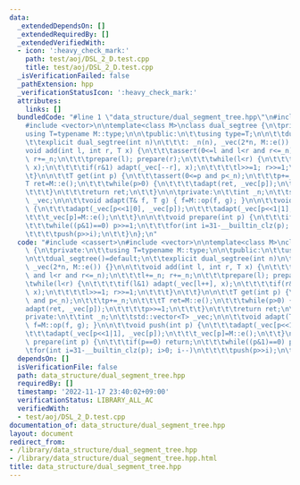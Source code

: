 ```yaml
---
data:
  _extendedDependsOn: []
  _extendedRequiredBy: []
  _extendedVerifiedWith:
  - icon: ':heavy_check_mark:'
    path: test/aoj/DSL_2_D.test.cpp
    title: test/aoj/DSL_2_D.test.cpp
  _isVerificationFailed: false
  _pathExtension: hpp
  _verificationStatusIcon: ':heavy_check_mark:'
  attributes:
    links: []
  bundledCode: "#line 1 \"data_structure/dual_segment_tree.hpp\"\n#include <cassert>\n\
    #include <vector>\n\ntemplate<class M>\nclass dual_segtree {\n\tprivate:\n\t\t\
    using T=typename M::type;\n\n\tpublic:\n\t\tusing type=T;\n\n\t\tdual_segtree()=default;\n\
    \t\texplicit dual_segtree(int n)\n\t\t\t: _n(n), _vec(2*n, M::e()) {}\n\n\t\t\
    void add(int l, int r, T x) {\n\t\t\tassert(0<=l and l<r and r<=_n);\n\t\t\tl+=_n;\
    \ r+=_n;\n\t\t\tprepare(l); prepare(r);\n\t\t\twhile(l<r) {\n\t\t\t\tif(l&1) adapt(_vec[l++],\
    \ x);\n\t\t\t\tif(r&1) adapt(_vec[--r], x);\n\t\t\t\tl>>=1; r>>=1;\n\t\t\t}\n\t\
    \t}\n\n\t\tT get(int p) {\n\t\t\tassert(0<=p and p<_n);\n\t\t\tp+=_n;\n\t\t\t\
    T ret=M::e();\n\t\t\twhile(p>0) {\n\t\t\t\tadapt(ret, _vec[p]);\n\t\t\t\tp>>=1;\n\
    \t\t\t}\n\t\t\treturn ret;\n\t\t}\n\n\tprivate:\n\t\tint _n;\n\t\tstd::vector<T>\
    \ _vec;\n\n\t\tvoid adapt(T& f, T g) { f=M::op(f, g); }\n\n\t\tvoid push(int p)\
    \ {\n\t\t\tadapt(_vec[p<<1|0], _vec[p]);\n\t\t\tadapt(_vec[p<<1|1], _vec[p]);\n\
    \t\t\t_vec[p]=M::e();\n\t\t}\n\n\t\tvoid prepare(int p) {\n\t\t\tif(p==0) return;\n\
    \t\t\twhile((p&1)==0) p>>=1;\n\t\t\tfor(int i=31-__builtin_clz(p); i>0; i--)\n\
    \t\t\t\tpush(p>>i);\n\t\t}\n};\n"
  code: "#include <cassert>\n#include <vector>\n\ntemplate<class M>\nclass dual_segtree\
    \ {\n\tprivate:\n\t\tusing T=typename M::type;\n\n\tpublic:\n\t\tusing type=T;\n\
    \n\t\tdual_segtree()=default;\n\t\texplicit dual_segtree(int n)\n\t\t\t: _n(n),\
    \ _vec(2*n, M::e()) {}\n\n\t\tvoid add(int l, int r, T x) {\n\t\t\tassert(0<=l\
    \ and l<r and r<=_n);\n\t\t\tl+=_n; r+=_n;\n\t\t\tprepare(l); prepare(r);\n\t\t\
    \twhile(l<r) {\n\t\t\t\tif(l&1) adapt(_vec[l++], x);\n\t\t\t\tif(r&1) adapt(_vec[--r],\
    \ x);\n\t\t\t\tl>>=1; r>>=1;\n\t\t\t}\n\t\t}\n\n\t\tT get(int p) {\n\t\t\tassert(0<=p\
    \ and p<_n);\n\t\t\tp+=_n;\n\t\t\tT ret=M::e();\n\t\t\twhile(p>0) {\n\t\t\t\t\
    adapt(ret, _vec[p]);\n\t\t\t\tp>>=1;\n\t\t\t}\n\t\t\treturn ret;\n\t\t}\n\n\t\
    private:\n\t\tint _n;\n\t\tstd::vector<T> _vec;\n\n\t\tvoid adapt(T& f, T g) {\
    \ f=M::op(f, g); }\n\n\t\tvoid push(int p) {\n\t\t\tadapt(_vec[p<<1|0], _vec[p]);\n\
    \t\t\tadapt(_vec[p<<1|1], _vec[p]);\n\t\t\t_vec[p]=M::e();\n\t\t}\n\n\t\tvoid\
    \ prepare(int p) {\n\t\t\tif(p==0) return;\n\t\t\twhile((p&1)==0) p>>=1;\n\t\t\
    \tfor(int i=31-__builtin_clz(p); i>0; i--)\n\t\t\t\tpush(p>>i);\n\t\t}\n};\n"
  dependsOn: []
  isVerificationFile: false
  path: data_structure/dual_segment_tree.hpp
  requiredBy: []
  timestamp: '2022-11-17 23:40:02+09:00'
  verificationStatus: LIBRARY_ALL_AC
  verifiedWith:
  - test/aoj/DSL_2_D.test.cpp
documentation_of: data_structure/dual_segment_tree.hpp
layout: document
redirect_from:
- /library/data_structure/dual_segment_tree.hpp
- /library/data_structure/dual_segment_tree.hpp.html
title: data_structure/dual_segment_tree.hpp
---
```

